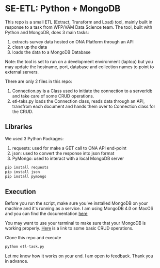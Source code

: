 # SE-ETL: Python + MongoDB

This repo is a small ETL (Extract, Transform and Load) tool, mainly built in response to a task from WFP/VAM Data Science team.
The tool, built with Python and MongoDB, does 3 main tasks:
1. extracts survey data hosted on ONA Platform through an API
2. clean up the data
3. loads the data to a MongoDB Database

Note: the tool is set to run on a development environment (laptop) but you may update the hostname, port, database and collection names to point to external servers.

There are only 2 files in this repo:
1. Connection.py is a Class used to initiate the connection to a server/db and take care of some CRUD operations.
2. etl-taks.py loads the Connection class, reads data through an API, transfrom each document and hands them over to Connection class for the CRUD.


## Libraries

We used 3 Python Packages:

1. requests: used for make a GET call to ONA API end-point
2. json: used to convert the response into json format
3. PyMongo: used to interact with a local MongoDB server

```python
pip install requests
pip install json
pip install pymongo
```

## Execution

Before you run the script, make sure you've installed MongoDB on your machine and it's running as a service.
I am using MongoDB 4.0 on MacOS and you can find the documentation [here](https://docs.mongodb.com/manual/tutorial/install-mongodb-on-os-x/)

You may want to use your terminal to make sure that your MongoDB is working properly. [Here](https://docs.mongodb.com/manual/crud/) is a link to some basic CRUD operations.

Clone this repo and execute 
```python
python etl-task.py
```


Let me know how it works on your end. 
I am open to feedback. Thank you in advance.


